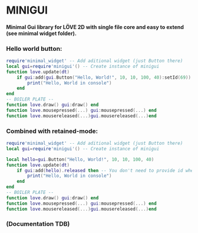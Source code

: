 # MINIGUI
#### Minimal Gui library for LÖVE 2D with single file core and easy to extend (see minimal widget folder).

### Hello world button:
```lua
require'minimal_widget' -- Add aditional widget (just Button there)
local gui=require'minigui'() -- Create instance of minigui
function love.update(dt)
    if gui:add(gui.Button("Hello, World!", 10, 10, 100, 40):setId(69)).released then -- You must provide id when you are in full immediate mode
        print("Hello, World in console")
    end
end
-- BOILER PLATE --
function love.draw() gui:draw() end
function love.mousepressed(...) gui:mousepressed(...) end
function love.mousereleased(...)gui.mousereleased(...)end
```
### Combined with retained-mode:
```lua
require'minimal_widget' -- Add aditional widget (just Button there)
local gui=require'minigui'() -- Create instance of minigui

local hello=gui.Button("Hello, World!", 10, 10, 100, 40)
function love.update(dt)
    if gui:add(hello).released then -- You don't need to provide id when you are not in full immediate mode
        print("Hello, World in console")
    end
end
-- BOILER PLATE --
function love.draw() gui:draw() end
function love.mousepressed(...) gui:mousepressed(...) end
function love.mousereleased(...)gui.mousereleased(...)end
```
### (Documentation TDB)
